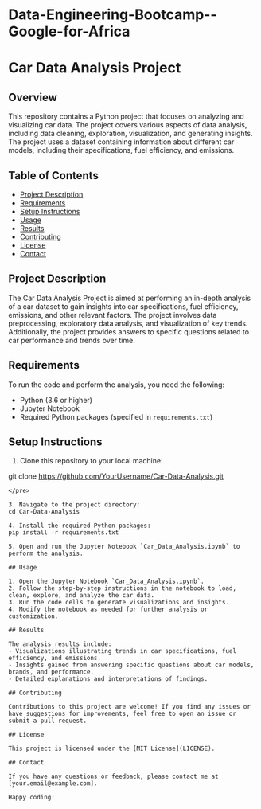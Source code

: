 # Data-Engineering-Bootcamp--Google-for-Africa

# Car Data Analysis Project

## Overview

This repository contains a Python project that focuses on analyzing and visualizing car data. The project covers various aspects of data analysis, including data cleaning, exploration, visualization, and generating insights. The project uses a dataset containing information about different car models, including their specifications, fuel efficiency, and emissions.

## Table of Contents

- [Project Description](#project-description)
- [Requirements](#requirements)
- [Setup Instructions](#setup-instructions)
- [Usage](#usage)
- [Results](#results)
- [Contributing](#contributing)
- [License](#license)
- [Contact](#contact)

## Project Description

The Car Data Analysis Project is aimed at performing an in-depth analysis of a car dataset to gain insights into car specifications, fuel efficiency, emissions, and other relevant factors. The project involves data preprocessing, exploratory data analysis, and visualization of key trends. Additionally, the project provides answers to specific questions related to car performance and trends over time.

## Requirements

To run the code and perform the analysis, you need the following:
- Python (3.6 or higher)
- Jupyter Notebook
- Required Python packages (specified in `requirements.txt`)

## Setup Instructions

1. Clone this repository to your local machine:

 

git clone https://github.com/YourUsername/Car-Data-Analysis.git
```
</pre>

3. Navigate to the project directory:
cd Car-Data-Analysis

4. Install the required Python packages:
pip install -r requirements.txt

5. Open and run the Jupyter Notebook `Car_Data_Analysis.ipynb` to perform the analysis.

## Usage

1. Open the Jupyter Notebook `Car_Data_Analysis.ipynb`.
2. Follow the step-by-step instructions in the notebook to load, clean, explore, and analyze the car data.
3. Run the code cells to generate visualizations and insights.
4. Modify the notebook as needed for further analysis or customization.

## Results

The analysis results include:
- Visualizations illustrating trends in car specifications, fuel efficiency, and emissions.
- Insights gained from answering specific questions about car models, brands, and performance.
- Detailed explanations and interpretations of findings.

## Contributing

Contributions to this project are welcome! If you find any issues or have suggestions for improvements, feel free to open an issue or submit a pull request.

## License

This project is licensed under the [MIT License](LICENSE).

## Contact

If you have any questions or feedback, please contact me at [your.email@example.com].

Happy coding!

